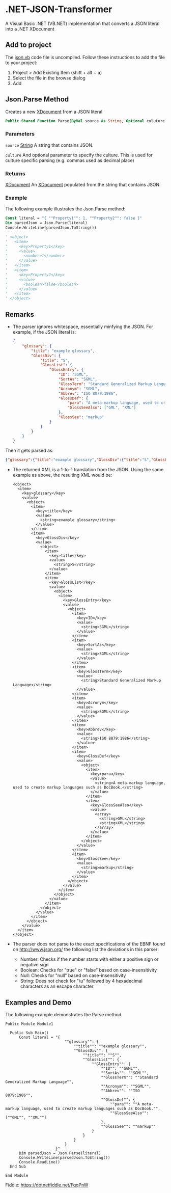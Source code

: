 
# .NET-JSON-Transformer
A Visual Basic .NET (VB.NET) implementation that converts a JSON literal into a .NET XDocument

## Add to project
The [json.vb](json.vb) code file is uncompiled. Follow these instructions to add the file to your project:

 1. Project > Add Existing Item (shift + alt + a)
 2. Select the file in the
    browse dialog
 3. Add

## Json.Parse Method
Creates a new [XDocument](https://docs.microsoft.com/en-us/dotnet/api/system.xml.linq.xdocument) from a JSON literal

``` vb
Public Shared Function Parse(ByVal source As String, Optional culuture As CultureInfo) As XDocument
```

### Parameters
`source` [String](https://docs.microsoft.com/en-us/dotnet/api/system.string)
A string that contains JSON.

`culture`
And optional parameter to specify the culture. This is used for culture specific parsing (e.g. commas used as decimal place)

### Returns
[XDocument](https://docs.microsoft.com/en-us/dotnet/api/system.xml.linq.xdocument)
An [XDocument](https://docs.microsoft.com/en-us/dotnet/api/system.xml.linq.xdocument) populated from the string that contains JSON.

### Example
The following example illustrates the Json.Parse method:
``` vb
Const literal = "{ ""Property1"": 1, ""Property2"": false }"
Dim parsedJson = Json.Parse(literal)
Console.WriteLine(parsedJson.ToString())

' <object>
'   <item>
'     <key>Property1</key>
'     <value>
'       <number>1</number>
'     </value>
'   </item>
'   <item>
'     <key>Property2</key>
'     <value>
'       <boolean>false</boolean>
'     </value>
'   </item>
' </object>
```

## Remarks
  * The parser ignores whitespace, essentially minfying the JSON. For example, if the JSON literal is:
    ``` json
    {
        "glossary": {
            "title": "example glossary",
            "GlossDiv": {
                "title": "S",
                "GlossList": {
                    "GlossEntry": {
                        "ID": "SGML",
                        "SortAs": "SGML",
                        "GlossTerm": "Standard Generalized Markup Language",
                        "Acronym": "SGML",
                        "Abbrev": "ISO 8879:1986",
                        "GlossDef": {
                            "para": "A meta-markup language, used to create markup languages such as DocBook.",
                            "GlossSeeAlso": ["GML", "XML"]
                        },
                        "GlossSee": "markup"
                    }
                }
            }
        }
    }
    ```
  Then it gets parsed as:
  ``` json
  {"glossary":{"title":"example glossary","GlossDiv":{"title":"S","GlossList":{"GlossEntry":{"ID":"SGML","SortAs":"SGML","GlossTerm":"Standard Generalized Markup Language","Acronym":"SGML","Abbrev":"ISO 8879:1986","GlossDef":{"para":"A meta-markup language, used to create markup languages such as DocBook.","GlossSeeAlso":["GML","XML"]},"GlossSee":"markup"}}}}}
  ```
  
  * The returned XML is a 1-to-1 translation from the JSON. Using the same example as above, the resulting XML would be:
    ```
    <object>
      <item>
        <key>glossary</key>
        <value>
          <object>
            <item>
              <key>title</key>
              <value>
                <string>example glossary</string>
              </value>
            </item>
            <item>
              <key>GlossDiv</key>
              <value>
                <object>
                  <item>
                    <key>title</key>
                    <value>
                      <string>S</string>
                    </value>
                  </item>
                  <item>
                    <key>GlossList</key>
                    <value>
                      <object>
                        <item>
                          <key>GlossEntry</key>
                          <value>
                            <object>
                              <item>
                                <key>ID</key>
                                <value>
                                  <string>SGML</string>
                                </value>
                              </item>
                              <item>
                                <key>SortAs</key>
                                <value>
                                  <string>SGML</string>
                                </value>
                              </item>
                              <item>
                                <key>GlossTerm</key>
                                <value>
                                  <string>Standard Generalized Markup Language</string>
                                </value>
                              </item>
                              <item>
                                <key>Acronym</key>
                                <value>
                                  <string>SGML</string>
                                </value>
                              </item>
                              <item>
                                <key>Abbrev</key>
                                <value>
                                  <string>ISO 8879:1986</string>
                                </value>
                              </item>
                              <item>
                                <key>GlossDef</key>
                                <value>
                                  <object>
                                    <item>
                                      <key>para</key>
                                      <value>
                                        <string>A meta-markup language, used to create markup languages such as DocBook.</string>
                                      </value>
                                    </item>
                                    <item>
                                      <key>GlossSeeAlso</key>
                                      <value>
                                        <array>
                                          <string>GML</string>
                                          <string>XML</string>
                                        </array>
                                      </value>
                                    </item>
                                  </object>
                                </value>
                              </item>
                              <item>
                                <key>GlossSee</key>
                                <value>
                                  <string>markup</string>
                                </value>
                              </item>
                            </object>
                          </value>
                        </item>
                      </object>
                    </value>
                  </item>
                </object>
              </value>
            </item>
          </object>
        </value>
      </item>
    </object>
    ```

  * The parser does not parse to the exact specifications of the EBNF found on http://www.json.org/ the following list the deviations in this parser:
    * Number: Checks if the number starts with either a positive sign or negative sign
    * Boolean: Checks for "true" or "false" based on case-insensitivity
    * Null: Checks for "null" based on case-insensitivity
    * String: Does not check for "\u" followed by 4 hexadecimal characters as an escape character

## Examples and Demo
  The following example demonstrates the Parse method.
  
  ``` vb.net
 Public Module Module1

    Public Sub Main()
        Const literal = "{
                            ""glossary"": {
                                ""title"": ""example glossary"",
		                        ""GlossDiv"": {
                                    ""title"": ""S"",
			                        ""GlossList"": {
                                        ""GlossEntry"": {
                                            ""ID"": ""SGML"",
					                        ""SortAs"": ""SGML"",
					                        ""GlossTerm"": ""Standard Generalized Markup Language"",
					                        ""Acronym"": ""SGML"",
					                        ""Abbrev"": ""ISO 8879:1986"",
					                        ""GlossDef"": {
                                                ""para"": ""A meta-markup language, used to create markup languages such as DocBook."",
						                        ""GlossSeeAlso"": [""GML"", ""XML""]
                                            },
					                        ""GlossSee"": ""markup""
                                        }
                                    }
                                }
                            }
                        }"
        Dim parsedJson = Json.Parse(literal)
        Console.WriteLine(parsedJson.ToString())
        Console.ReadLine()
    End Sub

End Module
  ```
Fiddle: https://dotnetfiddle.net/FqqPnW
